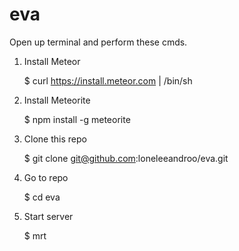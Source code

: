eva
===
Open up terminal and perform these cmds.

1. Install Meteor

    $ curl https://install.meteor.com | /bin/sh

2. Install Meteorite

    $ npm install -g meteorite

3. Clone this repo

    $ git clone git@github.com:loneleeandroo/eva.git

4. Go to repo

    $ cd eva

5. Start server

    $ mrt

